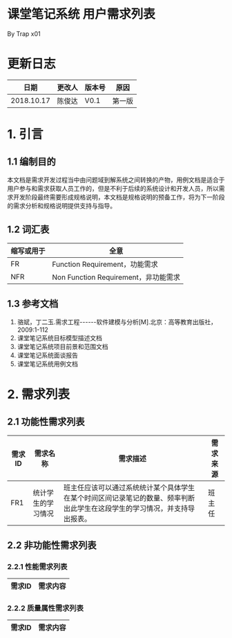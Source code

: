 # 课堂笔记系统 用户需求列表

By Trap x01

# 更新日志

| 日期 | 更改人 | 版本号 | 原因 |
| -- | -- | -- | -- |
| 2018.10.17 | 陈俊达 | V0.1 | 第一版 |

# 1. 引言

## 1.1 编制目的

本文档是需求开发过程当中由问题域到解系统之间转换的产物，用例文档是适合于用户参与和需求获取人员工作的，但是不利于后续的系统设计和开发人员，所以需求开发阶段最终需要形成规格说明，本文档是规格说明的预备工作，将为下一阶段的需求分析和规格说明提供支持与指导。

## 1.2 词汇表

| 缩写或用于 | 全意 |
| --- | --- |
| FR | Function Requirement，功能需求 | 
| NFR | Non Function Requirement，非功能需求 |

## 1.3 参考文档

1. 骆斌，丁二玉.需求工程------软件建模与分析[M].北京：高等教育出版社，2009:1-112
2. 课堂笔记系统目标模型描述文档
3. 课堂笔记系统项目前景和范围文档
4. 课堂笔记系统面谈报告
5. 课堂笔记系统用例文档

# 2. 需求列表

## 2.1 功能性需求列表

| 需求ID | 需求名称 | 需求描述 | 需求来源 |
| -- | -- | -- | -- |
| FR1 | 统计学生的学习情况 | 班主任应该可以通过系统统计某个具体学生在某个时间区间记录笔记的数量、频率判断出此学生在这段学生的学习情况，并支持导出报表。 | 班主任 |

## 2.2 非功能性需求列表

### 2.2.1 性能需求列表

| 需求ID | 需求内容 |
| -- | --- |

### 2.2.2 质量属性需求列表

| 需求ID | 需求内容 |
| -- | --- |